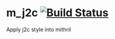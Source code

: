 # m_j2c  [![Build Status](https://travis-ci.org/mithriljs-cn/m_j2c.svg?branch=master)](https://travis-ci.org/mithriljs-cn/m_j2c)
Apply j2c style into mithril
